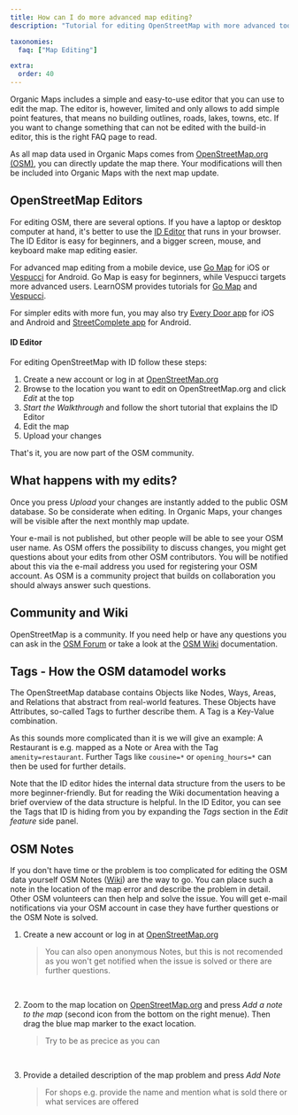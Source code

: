 ```yaml
---
title: How can I do more advanced map editing?
description: "Tutorial for editing OpenStreetMap with more advanced tools like ID, Go Map and Vespucci"

taxonomies:
  faq: ["Map Editing"]

extra:
  order: 40
---
```


Organic Maps includes a simple and easy-to-use editor that you can use to edit the map. The editor is, however, limited and only allows to add simple point features, that means no building outlines, roads, lakes, towns, etc. If you want to change something that can not be edited with the build-in editor, this is the right FAQ page to read.

As all map data used in Organic Maps comes from [OpenStreetMap.org (OSM)](https://www.openstreetmap.org), you can directly update the map there. Your modifications will then be included into Organic Maps with the next map update.

## OpenStreetMap Editors

For editing OSM, there are several options. If you have a laptop or desktop computer at hand, it's better to use the [ID Editor](https://www.openstreetmap.org/edit) that runs in your browser. The ID Editor is easy for beginners, and a bigger screen, mouse, and keyboard make map editing easier.

For advanced map editing from a mobile device, use [Go Map](https://apps.apple.com/us/app/go-map/id592990211) for iOS or [Vespucci](https://play.google.com/store/apps/details?id=de.blau.android) for Android. Go Map is easy for beginners, while Vespucci targets more advanced users. LearnOSM provides tutorials for [Go Map](https://learnosm.org/en/mobile-mapping/gomap/) and [Vespucci](https://learnosm.org/en/mobile-mapping/vespucci/).

For simpler edits with more fun, you may also try [Every Door app](https://every-door.app/) for iOS and Android and [StreetComplete app](https://streetcomplete.app/) for Android.

#### ID Editor

For editing OpenStreetMap with ID follow these steps:

1. Create a new account or log in at [OpenStreetMap.org](https://www.openstreetmap.org)
2. Browse to the location you want to edit on OpenStreetMap.org and click *Edit* at the top
3. *Start the Walkthrough* and follow the short tutorial that explains the ID Editor
4. Edit the map
5. Upload your changes

That's it, you are now part of the OSM community.

## What happens with my edits?

Once you press *Upload* your changes are instantly added to the public OSM database. So be considerate when editing. In Organic Maps, your changes will be visible after the next monthly map update. 

Your e-mail is not published, but other people will be able to see your OSM user name. As OSM offers the possibility to discuss changes, you might get questions about your edits from other OSM contributors. You will be notified about this via the e-mail address you used for registering your OSM account. As OSM is a community project that builds on collaboration you should always answer such questions.

## Community and Wiki

OpenStreetMap is a community. If you need help or have any questions you can ask in the [OSM Forum](https://community.openstreetmap.org/c/help-and-support) or take a look at the [OSM Wiki](https://wiki.openstreetmap.org/) documentation.

## Tags - How the OSM datamodel works

The OpenStreetMap database contains Objects like Nodes, Ways, Areas, and Relations that abstract from real-world features. These Objects have Attributes, so-called Tags to further describe them. A Tag is a Key-Value combination. 

As this sounds more complicated than it is we will give an example:
A Restaurant is e.g. mapped as a Note or Area with the Tag ``` amenity=restaurant```. Further Tags like ```cousine=*``` or ```opening_hours=*``` can then be used for further details.


Note that the ID editor hides the internal data structure from the users to be more beginner-friendly. But for reading the Wiki documentation heaving a brief overview of the data structure is helpful.
In the ID Editor, you can see the Tags that ID is hiding from you by expanding the *Tags* section in the *Edit feature* side panel.

## OSM Notes

If you don't have time or the problem is too complicated for editing the OSM data yourself OSM Notes ([Wiki](https://wiki.openstreetmap.org/wiki/Notes)) are the way to go. You can place such a note in the location of the map error and describe the problem in detail. Other OSM volunteers can then help and solve the issue. You will get e-mail notifications via your OSM account in case they have further questions or the OSM Note is solved.

1. Create a new account or log in at [OpenStreetMap.org](https://www.openstreetmap.org)
    > You can also open anonymous Notes, but this is not recomended as you won't get notified when the issue is solved or there are further questions.

    &nbsp;

2. Zoom to the map location on [OpenStreetMap.org](https://www.openstreetmap.org) and press *Add a note to the map* (second icon from the bottom on the right menue). Then drag the blue map marker to the exact location.
    > Try to be as precice as you can

    &nbsp;


3. Provide a detailed description of the map problem and press *Add Note* 
    > For shops e.g. provide the name and mention what is sold there or what services are offered